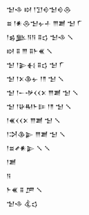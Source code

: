 <div class='block'>
<div class='line'>𒈠𒈾 𒊭 𒁹𒋛𒀪𒈠𒀪𒁲</div>
<div class='line'>𒊺 𒁹𒀭𒁲𒈠𒉡𒈦 𒐈𒋢 𒈠 𒇲</div>
<div class='line'>𒁹𒌗𒆥𒀀𒀀 𒐉𒌓 𒈠𒈾 𒑳</div>
<div class='line'>𒊭 𒐉 𒐈 𒐉𒈨𒌍 𒑳</div>
<div class='line'>𒈠 𒁹𒉌𒈬 𒐉𒌓 𒈠 𒇲</div>
<div class='line'>𒈠 𒁹𒉽𒆠𒉡 𒁹𒈫 𒈠 𒑳</div>
<div class='line'>𒈠 𒁹𒀸𒋩𒌋𒌋𒉽 𒐈𒋢 𒈠 𒑳</div>
<div class='line'>𒈠 𒁹𒄩𒊑𒈨𒄿 𒁹𒈫 𒈠 𒑳</div>
<div class='line'>𒁹𒌍𒌋𒌋𒉽 𒐈𒋢 𒈠 𒑳</div>
<div class='line'>𒁹𒋫𒆠𒉌 𒐈𒋢 𒈠 𒑳</div>
<div class='line'>𒁹𒊺𒍦𒀭𒉌 𒑳 𒑳</div>
<div class='line'>𒁹𒋢</div>
<div class='line'>𒀀</div>
<div class='line'>𒈨𒌍 𒐉 𒂆 𒑳</div>
<div class='line'>𒈠𒈾 𒆬𒌓</div>
</div>